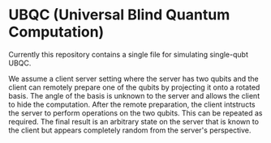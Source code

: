 # UBQC (Universal Blind Quantum Computation)

Currently this repository contains a single file for simulating single-qubt UBQC.

We assume a client server setting where the server has two qubits and the client can remotely prepare one of the qubits by projecting it onto a rotated basis. The angle of the basis is unknown to the server and allows the client to hide the computation. After the remote preparation, the client intstructs the server to perform operations on the two qubits. This can be repeated as required. The final result is an arbitrary state on the server that is known to the client but appears completely random from the server's perspective. 